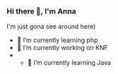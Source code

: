 ### Hi there 👋, I'm Anna
I'm just gona see around here)
- 🌱 I’m currently learning php
- 🔭 I’m currently working on KNF
- - 🌱 I’m currently learning Java
<!--
**AnnaPapalek/AnnaPapalek** is a ✨ _special_ ✨ repository because its `README.md` (this file) appears on your GitHub profile.

Here are some ideas to get you started:

- 🔭 I’m currently working on ...
- 🌱 I’m currently learning ...
- 👯 I’m looking to collaborate on ...
- 🤔 I’m looking for help with ...
- 💬 Ask me about ...
- 📫 How to reach me: ...
- 😄 Pronouns: ...
- ⚡ Fun fact: ...
-->
